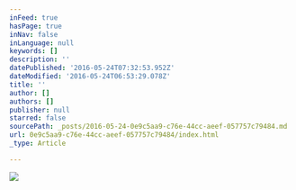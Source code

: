 ```yaml
---
inFeed: true
hasPage: true
inNav: false
inLanguage: null
keywords: []
description: ''
datePublished: '2016-05-24T07:32:53.952Z'
dateModified: '2016-05-24T06:53:29.078Z'
title: ''
author: []
authors: []
publisher: null
starred: false
sourcePath: _posts/2016-05-24-0e9c5aa9-c76e-44cc-aeef-057757c79484.md
url: 0e9c5aa9-c76e-44cc-aeef-057757c79484/index.html
_type: Article

---
```

![](https://the-grid-user-content.s3-us-west-2.amazonaws.com/c3752e98-1c33-47c4-8e05-e1435b6ea93d.jpg)
